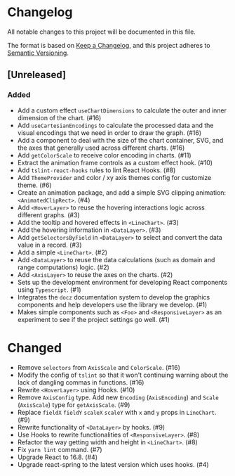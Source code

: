 # Changelog
All notable changes to this project will be documented in this file.

The format is based on [Keep a Changelog](https://keepachangelog.com/en/1.0.0/),
and this project adheres to [Semantic Versioning](https://semver.org/spec/v2.0.0.html).

## [Unreleased]

### Added
- Add a custom effect `useChartDimensions` to calculate the outer and inner dimension of the chart. (#16)
- Add `useCartesianEncodings` to calculate the processed data and the visual encodings that we need in order to draw the graph. (#16)
- Add a <SvgWithAxisFrame> component to deal with the size of the chart container, SVG, and the axes that generally used across different charts. (#16)
- Add `getColorScale` to receive color encoding in charts. (#11)
- Extract the animation frame controls as a custom effect hook. (#10)
- Add `tslint-react-hooks` rules to lint React Hooks. (#8)
- Add `ThemeProvider` and color / xy axis themes config for customize theme. (#6)
- Create an animation package, and add a simple SVG clipping animation: `<AnimatedClipRect>`. (#4)
- Add `<HoverLayer>` to reuse the hovering interactions logic across different graphs. (#3)
- Add the tooltip and hovered effects in `<LineChart>`. (#3)
- Add the hovering information in `<DataLayer>`. (#3)
- Add `getSelectorsByField` in `<DataLayer>` to select and convert the data value in a record. (#3)
- Add a simple `<LineChart>`. (#2)
- Add `<DataLayer>` to reuse the data calculations (such as domain and range computations) logic. (#2)
- Add `<AxisLayer>` to reuse the axes on the charts. (#2)
- Sets up the development environment for developing React components using `Typescript`. (#1)
- Integrates the `docz` documentation system to develop the graphics components and help developers use the library we develop. (#1)
- Makes simple components such as `<Foo>` and `<ResponsiveLayer>` as an experiment to see if the project settings go well. (#1)

# Changed
- Remove `selectors` from `AxisScale` and `ColorScale`. (#16)
- Modify the config of `tslint` so that it won't continuing warning about the lack of dangling commas in functions. (#16)
- Rewrite `<HoverLayer>` using Hooks. (#10)
- Remove `AxisConfig` type. Add new `Encoding` (`AxisEncoding`) and `Scale` (`AxisScale`) type for `getAxisScale`. (#9)
- Replace `fieldX` `fieldY` `scaleX` `scaleY` with `x` and `y` props in `LineChart`. (#9)
- Rewrite functionality of `<DataLayer>` by hooks. (#9)
- Use Hooks to rewrite functionalities of `<ResponsiveLayer>`. (#8)
- Refactor the way getting width and height in `<LineChart>`. (#8)
- Fix `yarn lint` command. (#7)
- Upgrade React to 16.8. (#4)
- Upgrade react-spring to the latest version which uses hooks. (#4)
